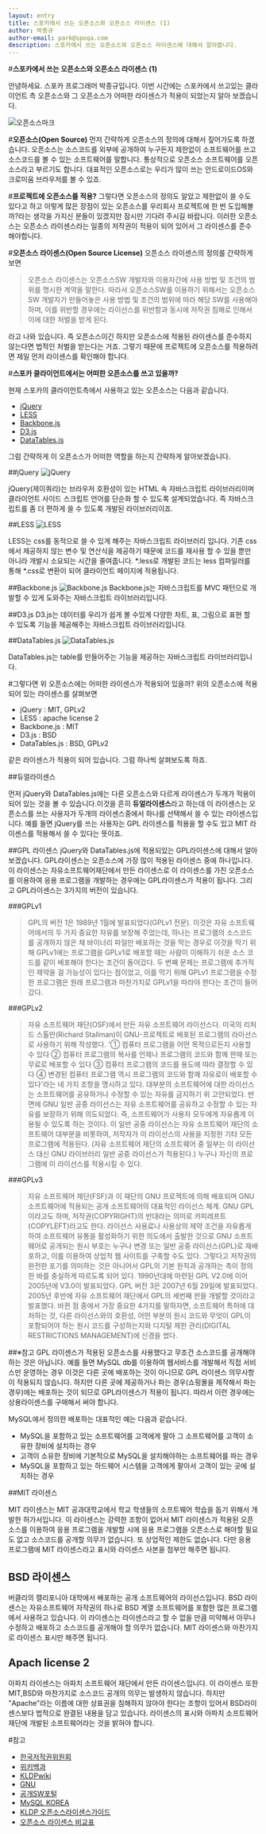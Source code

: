 ```yaml
---
layout: entry
title: 스포카에서 쓰는 오픈소스와 오픈소스 라이센스 (1)
author: 박종규
author-email: park@spoqa.com
description: 스포카에서 쓰는 오픈소스와 오픈소스 라이센스에 대해서 알아봅니다.
---
```

#**스포카에서 쓰는 오픈소스와 오픈소스 라이센스 (1)**

안녕하세요. 스포카 프로그래머 박종규입니다. 이번 시간에는 스포카에서 쓰고있는 클라이언트 측 오픈소스와 그 오픈소스가 어떠한 라이센스가 적용이 되었는지 알아 보겠습니다.

![오픈소스마크](http://files.itworld.co.kr/files/editor_img/200904/opensource_logo.gif)

#**오픈소스(Open Source)**
먼저 간략하게 오픈소스의 정의에 대해서 짚어가도록 하겠습니다. 오픈소스는 소스코드를 외부에 공개하여 누구든지 제한없이 소프트웨어를 쓰고 소스코드를 볼 수 있는 소프트웨어를 말합니다. 통상적으로 오픈소스 소프트웨어를 오픈소스라고 부르기도 합니다. 대표적인 오픈소스로는 우리가 많이 쓰는 안드로이드OS와 크로미움 브라우저를 볼 수 있죠.

#**프로젝트에 오픈소스를 적용?**
그렇다면 오픈소스의 정의도 알았고 제한없이 쓸 수도 있다고 하고 이렇게 많은 장점이 있는 오픈소스를 우리회사 프로젝트에 한 번 도입해볼까?라는 생각을 가지신 분들이 있겠지만 잠시만 기다려 주시길 바랍니다. 이러한 오픈소스는 오픈소스 라이센스라는 일종의 저작권이 적용이 되어 있어서 그 라이센스를 준수 해야합니다. 

#**오픈소스 라이센스(Open Source License)**
오픈소스 라이센스의 정의를 간략하게 보면

>오픈소스 라이센스는 오픈소스SW 개발자와 이용자간에 사용 방법 및 조건의 범위를 명시한 계약을 말한다. 따라서 오픈소스SW를 이용하기 위해서는 오픈소스SW 개발자가 만들어놓은 사용 방법 및 조건의 범위에 따라 해당 SW를 사용해야 하며, 이를 위반할 경우에는 라이선스를 위반함과 동시에 저작권 침해로 인해서 이에 대한 처벌을 받게 된다.

라고 나와 있습니다. 즉 오픈소스이긴 하지만 오픈소스에 적용된 라이센스를 준수하지 않는다면 법적인 처벌을 받는다는 거죠. 그렇기 때문에 프로젝트에 오픈소스를 적용하려면 제일 먼저 라이센스를 확인해야 합니다.

#**스포카 클라이언트에서는 어떠한 오픈소스를 쓰고 있을까?**

현재 스포카의 클라이언트측에서 사용하고 있는 오픈소스는 다음과 같습니다.

- [jQuery](http://jquery.com/)
- [LESS](http://lesscss.org/)
- [Backbone.js](http://backbonejs.org/)
- [D3.js](http://d3js.org/)
- [DataTables.js](https://datatables.net/) 

그럼 간략하게 이 오픈소스가 어떠한 역할을 하는지 간략하게 알아보겠습니다.

##jQuery
![jQuery](http://ejohn.org/apps/workshop/intro/jquery_logo.png)

jQuery(제이쿼리)는 브라우저 호환성이 있는 HTML 속 자바스크립트 라이브러리이며 클라이언트 사이드 스크립트 언어를 단순화 할 수 있도록 설계되었습니다. 즉 자바스크립트를 좀 더 편하게 쓸 수 있도록 개발된 라이브러리이죠. 

##LESS
![LESS](http://lesscss.org/images/logo.png)

LESS는 css를 동적으로 쓸 수 있게 해주는 자바스크립트 라이브러리 입니다. 기존 css에서 제공하지 않는 변수 및 연산식을 제공하기 때문에 코드를 재사용 할 수 있을 뿐만 아니라 개발시 소요되는 시간을 줄여줍니다. *.less로 개발된 코드는 less 컴파일러를 통해 *.css로 변환이 되어 클라이언트 페이지에 적용됩니다.

##Backbone.js
![Backbone.js](http://backbonejs.org/docs/images/backbone.png)
Backbone.js는 자바스크립트를 MVC 패턴으로 개발할 수 있게 도와주는 자바스크립트 라이브러리입니다. 

##D3.js
D3.js는 데이터를 우리가 쉽게 볼 수있게 다양한 차트, 표, 그림으로 표현 할 수 있도록 기능을 제공해주는 자바스크립트 라이브러리입니다. 

##DataTables.js
![DataTables.js](https://datatables.net/media/images/DataTables.jpg)

DataTables.js는 table를 만들어주는 기능을 제공하는 자바스크립트 라이브러리입니다.

#그렇다면 위 오픈소스에는 어떠한 라이센스가 적용되어 있을까?
위의 오픈소스에 적용되어 있는 라이센스를 살펴보면

- jQuery : MIT, GPLv2
- LESS : apache license 2
- Backbone.js : MIT
- D3.js : BSD
- DataTables.js : BSD, GPLv2

같은 라이센스가 적용이 되어 있습니다. 그럼 하나씩 살펴보도록 하죠.

##듀얼라이센스

먼저 jQuery와 DataTables.js에는 다른 오픈소스와 다르게 라이센스가 두개가 적용이 되어 있는 것을 볼 수 있습니다.이것을 흔히 **듀얼라이센스**라고 하는데 이 라이센스는 오픈소스를 쓰는 사용자가 두개의 라이센스중에서 하나를 선택해서 쓸 수 있는 라이센스입니다. 예를 들면 jQuery를 쓰는 사용자는 GPL 라이센스를 적용을 할 수도 있고 MIT 라이센스를 적용해서 쓸 수 있다는 뜻이죠.

##GPL 라이센스
jQuery와 DataTables.js에 적용되있는 GPL라이센스에 대해서 알아 보겠습니다. GPL라이센스는 오픈소스에 가장 많이 적용된 라이센스 중에 하나입니다. 이 라이센스는 자유소프트웨어재단에서 만든 라이센스로 이 라이센스를 가진 오픈소스를 이용하여 응용 프로그램을 개발하는 경우에는 GPL라이센스가 적용이 됩니다. 그리고 GPL라이센스는 3가지의 버전이 있습니다.

###GPLv1
>GPL의 버전 1은 1989년 1월에 발표되었다(GPLv1 전문). 이것은 자유 소프트웨어에서의 두 가지 중요한 자유를 보장해 주었는데, 하나는 프로그램의 소스코드를 공개하지 않은 채 바이너리 파일만 배포하는 것을 막는 경우로 이것을 막기 위해 GPLv1에는 프로그램을 GPLv1로 배포할 때는 사람이 이해하기 쉬운 소스 코드를 같이 배포해야 한다는 조건이 들어갔다. 두 번째 문제는 프로그램에 추가적인 제약을 걸 가능성이 있다는 점이었고, 이를 막기 위해 GPLv1 프로그램을 수정한 프로그램은 원래 프로그램과 마찬가지로 GPLv1을 따라야 한다는 조건이 들어갔다.

###GPLv2
>자유 소프트웨어 재단(OSF)에서 만든 자유 소프트웨어 라이선스다. 미국의 리처드 스톨만(Richard Stallman)이 GNU-프로젝트로 배포된 프로그램의 라이선스로 사용하기 위해 작성했다. '① 컴퓨터 프로그램을 어떤 목적으로든지 사용할 수 있다 ② 컴퓨터 프로그램의 복사를 언제나 프로그램의 코드와 함께 판매 또는 무료로 배포할 수 있다 ③ 컴퓨터 프로그램의 코드를 용도에 따라 결정할 수 있다 ④ 변경된 컴퓨터 프로그램 역시 프로그램의 코드와 함께 자유로이 배포할 수 있다'라는 네 가지 조항을 명시하고 있다. 
대부분의 소프트웨어에 대한 라이선스는 소프트웨어를 공유하거나 수정할 수 있는 자유를 금지하기 위 고안되었다. 반면에 GNU 일반 공중 라이선스는 자유 소프트웨어를 공유하고 수정할 수 있는 자유를 보장하기 위해 의도되었다. 즉, 소프트웨어가 사용자 모두에게 자유롭게 이용될 수 있도록 하는 것이다. 이 일반 공중 라이선스는 자유 소프트웨어 재단의 소프트웨어 대부분을 비롯하여, 저작자가 이 라이선스의 사용을 지정한 기타 모든 프로그램에 적용된다. (자유 소프트웨어 재단의 소프트웨어 중 일부는 이 라이선스 대신 GNU 라이브러리 일반 공중 라이선스가 적용된다.) 누구나 자신의 프로그램에 이 라이선스를 적용시킬 수 있다.

###GPLv3

> 자유 소프트웨어 재단(FSF)과 이 재단의 GNU 프로젝트에 의해 배포되며 GNU 소프트웨어에 적용되는 공개 소프트웨어의 대표적인 라이선스 체계. GNU GPL이라고도 하며, 저작권(COPYRIGHT)의 반대라는 의미로 카피레프트(COPYLEFT)라고도 한다. 라이선스 사용료나 사용상의 제약 조건을 자유롭게 하여 소프트웨어 유통을 활성화하기 위한 의도에서 출발한 것으로 GNU 소프트웨어로 공개되는 원시 부호는 누구나 변경 또는 일반 공중 라이선스(GPL)로 재배포하고, 이를 이용하여 상업적 웹 사이트를 구축할 수도 있다. 그렇다고 저작권의 완전한 포기를 의미하는 것은 아니어서 GPL의 기본 원칙과 공개하는 측이 정의한 바를 충실하게 따르도록 되어 있다. 1990년대에 마련된 GPL V2.0에 이어 2005년에 V3.0이 발표되었다. GPL 버전 3은 2007년 6월 29일에 발표되었다.
2005년 후반에 자유 소프트웨어 재단에서 GPL의 세번째 판을 개발할 것이라고 발표했다. 바뀐 점 중에서 가장 중요한 4가지를 말하자면, 소프트웨어 특허에 대처하는 것, 다른 라이선스와의 호환성, 어떤 부분의 원시 코드와 무엇이 GPL이 포함되어야 하는 원시 코드를 구성하는지와 디지털 제한 관리(DIGITAL RESTRICTIONS MANAGEMENT)에 신경을 썼다.

##※참고
GPL 라이센스가 적용된 오픈소스를 사용했다고 무조건 소스코드를 공개해야 하는 것은 아닙니다. 예를 들면 MySQL db를 이용하여 웹서비스를 개발해서 직접 서비스만 운영하는 경우 이것은 다른 곳에 배포하는 것이 아니므로 GPL 라이센스 의무사항이 적용되지 않습니다. 하지만 다른 곳에 제공하거나 파는 경우(쇼핑몰을 제작해서 파는 경우)에는 배포하는 것이 되므로 GPL라이센스가 적용이 됩니다. 따라서 이런 경우에는 상용라이센스를 구매해서 써야 합니다.

MySQL에서 정의한 배포하는 대표적인 예는 다음과 같습니다.

- MySQL을 포함하고 있는 소프트웨어를 고객에게 팔아 그 소프트웨어를 고객이 소유한 장비에 설치하는 경우
- 고객이 소유한 장비에 기본적으로 MySQL을 설치해야하는 소프트웨어를 파는 경우
- MySQL을 포함하고 있는 하드웨어 시스템을 고객에게 팔아서 고객이 있는 곳에 설치하는 경우

##MIT 라이센스

MIT 라이센스는 MIT 공과대학교에서 학교 학생들의 소프트웨어 학습을 돕기 위해서 개발한 허가서입니다. 이 라이센스는 강력한 조항이 없어서 MIT 라이센스가 적용된 오픈소스를 이용하여 응용 프로그램을 개발할 시에 응용 프로그램을 오픈소스로 해야할 필요도 없고 소스코드를 공개할 의무가 없습니다. 또 상업적인 제한도 없습니다. 다만 응용 프로그램에 MIT 라이센스라고 표시와 라이센스 사본을 첨부만 해주면 됩니다.

## BSD 라이센스
버클리의 캘리포니아 대학에서 배포하는 공개 소프트웨어의 라이선스입니다. BSD 라이센스는 자유소프트웨어 자작권의 하나로 BSD 계열 소프트웨어를 포함한 많은 프로그램에서 사용하고 있습니다. 이 라이센스는 라이센스라고 할 수 없을 만큼 미약해서 아무나 수정하고 배포하고 소스코드를 공개해야 할 의무가 없습니다. MIT 라이센스와 마찬가지로 라이센스 표시만 해주면 됩니다.

## Apach license 2

아파치 라이센스는 아파치 소프트웨어 재단에서 만든 라이센스입니다. 이 라이센스 또한 MIT,BSD와 마찬가지로 소스코드 공개의 의무는 발생하지 않습니다. 하지만 "Apache"라는 이름에 대한 상표권을 침해하지 않아야 한다는 조항이 있어서 BSD라이센스보다 법적으로 완결된 내용을 담고 있습니다. 라이센스의 표시와 아파치 소프트웨어 재단에 개발된 소프트웨어라는 것을 밝혀야 합니다.

#참고

- [한국저작권위원회](http://www.olis.or.kr/ossw/license/compareGuide.do#)
- [위키백과](http://ko.wikipedia.org/)
- [KLDPwiki](http://wiki.kldp.org/wiki.php/OpenSourceLicenseGuide#s-3.2.4)
- [GNU](http://www.gnu.org/licenses/gpl-faq.ko.html#HowIGetCopyright)
- [공개SW포털](https://www.oss.kr/oss_main)
- [MySQL KOREA](http://www.mysqlkorea.co.kr/sub.html?mcode=product&scode=08)
- [KLDP 오픈소스라이센스가이드](http://wiki.kldp.org/wiki.php/OpenSourceLicenseGuide#s-3.4.3)
- [오픈소스 라이센스 비교표](http://www.olis.or.kr/ossw/license/compareGuide.do)
